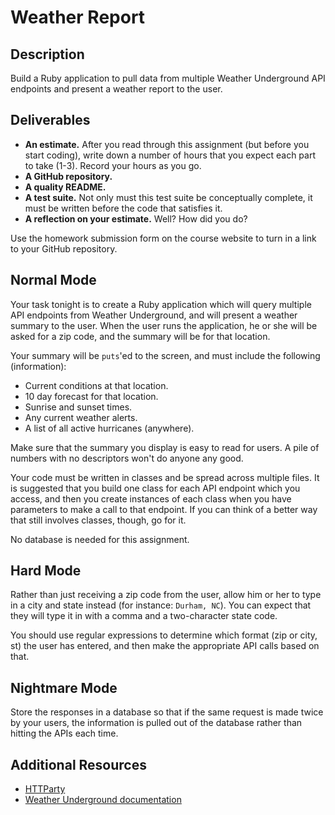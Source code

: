 # Weather Report

## Description

Build a Ruby application to pull data from multiple Weather Underground API endpoints and present a weather report to the user.

## Deliverables

* **An estimate.**  After you read through this assignment (but before you start coding), write down a number of hours that you expect each part to take (1-3).  Record your hours as you go.
* **A GitHub repository.**
* **A quality README.**
* **A test suite.** Not only must this test suite be conceptually complete, it must be written before the code that satisfies it.
* **A reflection on your estimate.**  Well?  How did you do?

Use the homework submission form on the course website to turn in a link to your GitHub repository.

## Normal Mode

Your task tonight is to create a Ruby application which will query multiple API endpoints from Weather Underground, and will present a weather summary to the user.  When the user runs the application, he or she will be asked for a zip code, and the summary will be for that location.

Your summary will be `puts`'ed to the screen, and must include the following (information):

* Current conditions at that location.
* 10 day forecast for that location.
* Sunrise and sunset times.
* Any current weather alerts.
* A list of all active hurricanes (anywhere).

Make sure that the summary you display is easy to read for users.  A pile of numbers with no descriptors won't do anyone any good.

Your code must be written in classes and be spread across multiple files.  It is suggested that you build one class for each API endpoint which you access, and then you create instances of each class when you have parameters to make a call to that endpoint.  If you can think of a better way that still involves classes, though, go for it.

No database is needed for this assignment.

## Hard Mode

Rather than just receiving a zip code from the user, allow him or her to type in a city and state instead (for instance: `Durham, NC`).  You can expect that they will type it in with a comma and a two-character state code.

You should use regular expressions to determine which format (zip or city, st) the user has entered, and then make the appropriate API calls based on that.

## Nightmare Mode

Store the responses in a database so that if the same request is made twice by your users, the information is pulled out of the database rather than hitting the APIs each time.

## Additional Resources

* [HTTParty](https://github.com/jnunemaker/httparty)
* [Weather Underground documentation](http://www.wunderground.com/weather/api/d/docs?MR=1)
